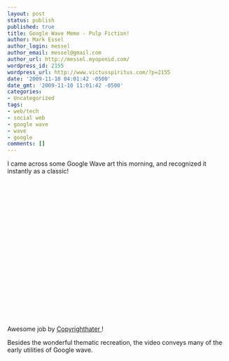 ```yaml
---
layout: post
status: publish
published: true
title: Google Wave Meme - Pulp Fiction!
author: Mark Essel
author_login: messel
author_email: messel@gmail.com
author_url: http://messel.myopenid.com/
wordpress_id: 2155
wordpress_url: http://www.victusspiritus.com/?p=2155
date: '2009-11-10 04:01:42 -0500'
date_gmt: '2009-11-10 11:01:42 -0500'
categories:
- Uncategorized
tags:
- web/tech
- social web
- google wave
- wave
- google
comments: []
---
```

<p>I came across some Google Wave art this morning, and recognized it instantly as a classic!<br />
<object classid="clsid:d27cdb6e-ae6d-11cf-96b8-444553540000" width="425" height="344" codebase="http://download.macromedia.com/pub/shockwave/cabs/flash/swflash.cab#version=6,0,40,0"><param name="allowFullScreen" value="true" /><param name="allowScriptAccess" value="always" /><param name="src" value="http://www.youtube.com/v/xcxF9oz9Cu0&amp;color1=0xb1b1b1&amp;color2=0xcfcfcf&amp;feature=player_embedded&amp;fs=1" /><param name="allowfullscreen" value="true" /><embed type="application/x-shockwave-flash" width="425" height="344" src="http://www.youtube.com/v/xcxF9oz9Cu0&amp;color1=0xb1b1b1&amp;color2=0xcfcfcf&amp;feature=player_embedded&amp;fs=1" allowscriptaccess="always" allowfullscreen="true"></embed></object><br />
Awesome job by <a href="http://www.youtube.com/user/copyrighthater"> Copyrighthater </a>!</p>
<p>Besides the wonderful thematic recreation, the video conveys many of the early utilities of Google wave.</p>

